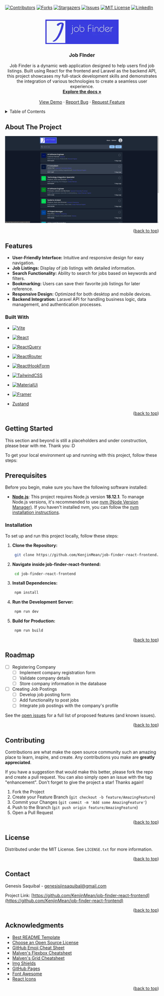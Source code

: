 <!-- Improved compatibility of back to top link: See: https://github.com/othneildrew/Best-README-Template/pull/73 -->

<a name="readme-top"></a>

<!--
*** Thanks for checking out the Best-README-Template. If you have a suggestion
*** that would make this better, please fork the repo and create a pull request
*** or simply open an issue with the tag "enhancement".
*** Don't forget to give the project a star!
*** Thanks again! Now go create something AMAZING! :D
-->

<!-- PROJECT SHIELDS -->
<!--
*** I'm using markdown "reference style" links for readability.
*** Reference links are enclosed in brackets [ ] instead of parentheses ( ).
*** See the bottom of this document for the declaration of the reference variables
*** for contributors-url, forks-url, etc. This is an optional, concise syntax you may use.
*** https://www.markdownguide.org/basic-syntax/#reference-style-links
-->

[![Contributors][contributors-shield]][contributors-url]
[![Forks][forks-shield]][forks-url]
[![Stargazers][stars-shield]][stars-url]
[![Issues][issues-shield]][issues-url]
[![MIT License][license-shield]][license-url]
[![LinkedIn][linkedin-shield]][linkedin-url]

<!-- PROJECT LOGO -->
<br />
<div align="center">
  <a href="https://github.com/KenjinMean/job-finder-react-frontend">
    <img src="src/assets/logo/JobFinderLogo.webp" alt="Logo" height="80">
  </a>

<h3 align="center">Job FInder</h3>

  <p align="center">
    Job Finder is a dynamic web application designed to help users find job listings. Built using React for the frontend and Laravel as the backend API, this project showcases my full-stack development skills and demonstrates the integration of various technologies to create a seamless user experience.
    <br />
    <a href="https://github.com/KenjinMean/job-finder-react-frontend"><strong>Explore the docs »</strong></a>
    <br />
    <br />
    <a href="https://github.com/KenjinMean/job-finder-react-frontend">View Demo</a>
    ·
    <a href="https://github.com/KenjinMean/job-finder-react-frontend/issues/new?labels=bug&template=bug-report---.md">Report Bug</a>
    ·
    <a href="https://github.com/KenjinMean/job-finder-react-frontend/issues/new?labels=enhancement&template=feature-request---.md">Request Feature</a>
  </p>
</div>

<!-- TABLE OF CONTENTS -->
<details>
  <summary>Table of Contents</summary>
  <ol>
    <li>
      <a href="#about-the-project">About The Project</a>
      <ul>
        <li><a href="#built-with">Built With</a></li>
      </ul>
    </li>
    <li>
      <a href="#getting-started">Getting Started</a>
      <ul>
        <li><a href="#prerequisites">Prerequisites</a></li>
        <li><a href="#installation">Installation</a></li>
      </ul>
    </li>
    <li><a href="#usage">Usage</a></li>
    <li><a href="#roadmap">Roadmap</a></li>
    <li><a href="#contributing">Contributing</a></li>
    <li><a href="#license">License</a></li>
    <li><a href="#contact">Contact</a></li>
    <li><a href="#acknowledgments">Acknowledgments</a></li>
  </ol>
</details>

<!-- ABOUT THE PROJECT -->

## About The Project

[![Product Name Screen Shot](src/assets/app/home.PNG)](src/assets/app/home.PNG)

<!-- Here's a blank template to get started: To avoid retyping too much info. Do a search and replace with your text editor for the following: `KenjinMean`, `job-finder-react-frontend`, `twitter_handle`, `genesis-saquibal-9b99a5245/`, `gmail`, `genesisjinsaquibal`, `Job FInder`, `Job Finder is a dynamic web application designed to help users find job listings. Built using React for the frontend and Laravel as the backend API, this project showcases my full-stack development skills and demonstrates the integration of various technologies to create a seamless user experience.` -->

<p align="right">(<a href="#readme-top">back to top</a>)</p>

## Features

- **User-Friendly Interface:** Intuitive and responsive design for easy navigation.
- **Job Listings:** Display of job listings with detailed information.
- **Search Functionality:** Ability to search for jobs based on keywords and filters.
- **Bookmarking:** Users can save their favorite job listings for later reference.
- **Responsive Design:** Optimized for both desktop and mobile devices.
- **Backend Integration:** Laravel API for handling business logic, data management, and authentication processes.

### Built With

- [![Vite][Vite]][Vite-url]
- [![React][React.js]][React-url]
- [![ReactQuery][React.Query]][React-Query-url]
- [![ReactRouter][React.Router]][React-Router-url]
- [![ReactHookForm][React.Hook.Form]][React-Form-url]
- [![TailwindCSS][TailwindCSS]][TailwindCSS-url]
- [![MaterialUi][MaterialUI]][MaterialUI-url]
- [![Framer][Framer]][Framer-url]
- [Zustand](https://zustand-demo.pmnd.rs/)

  <!-- - [![Next][Next.js]][Next-url] -->
  <!-- - [![Vue][Vue.js]][Vue-url] -->
  <!-- - [![Angular][Angular.io]][Angular-url] -->
  <!-- - [![Svelte][Svelte.dev]][Svelte-url] -->
  <!-- - [![Laravel][Laravel.com]][Laravel-url] -->
  <!-- - [![Bootstrap][Bootstrap.com]][Bootstrap-url] -->
  <!-- - [![JQuery][JQuery.com]][JQuery-url] -->

<p align="right">(<a href="#readme-top">back to top</a>)</p>

<!-- GETTING STARTED -->

## Getting Started

This section and beyond is still a placeholders and under construction, please bear with me. Thank you :D

To get your local environment up and running with this project, follow these steps:

## Prerequisites

Before you begin, make sure you have the following software installed:

- **[Node.js](https://nodejs.org/)**: This project requires Node.js version **18.12.1**. To manage Node.js versions, it's recommended to use [nvm (Node Version Manager)](https://github.com/nvm-sh/nvm). If you haven't installed nvm, you can follow the [nvm installation instructions](https://github.com/nvm-sh/nvm#installing-and-updating).

### Installation

To set up and run this project locally, follow these steps:

1. **Clone the Repository:**

   ```sh
    git clone https://github.com/KenjinMean/job-finder-react-frontend.git

   ```

2. **Navigate inside job-finder-react-frontend:**

   ```sh
    cd job-finder-react-frontend
   ```

3. **Install Dependencies:**

   ```sh
    npm install
   ```

4. **Run the Development Server:**

   ```sh
    npm run dev
   ```

5. **Build for Production:**
   ```sh
    npm run build
   ```

<p align="right">(<a href="#readme-top">back to top</a>)</p>

<!-- ROADMAP -->

## Roadmap

- [ ] Registering Company
  - [ ] Implement company registration form
  - [ ] Validate company details
  - [ ] Store company information in the database
- [ ] Creating Job Postings
  - [ ] Develop job posting form
  - [ ] Add functionality to post jobs
  - [ ] Integrate job postings with the company's profile

See the [open issues](https://github.com/KenjinMean/job-finder-react-frontend/issues) for a full list of proposed features (and known issues).

<p align="right">(<a href="#readme-top">back to top</a>)</p>

<!-- CONTRIBUTING -->

## Contributing

Contributions are what make the open source community such an amazing place to learn, inspire, and create. Any contributions you make are **greatly appreciated**.

If you have a suggestion that would make this better, please fork the repo and create a pull request. You can also simply open an issue with the tag "enhancement".
Don't forget to give the project a star! Thanks again!

1. Fork the Project
2. Create your Feature Branch (`git checkout -b feature/AmazingFeature`)
3. Commit your Changes (`git commit -m 'Add some AmazingFeature'`)
4. Push to the Branch (`git push origin feature/AmazingFeature`)
5. Open a Pull Request

<p align="right">(<a href="#readme-top">back to top</a>)</p>

<!-- LICENSE -->

## License

Distributed under the MIT License. See `LICENSE.txt` for more information.

<p align="right">(<a href="#readme-top">back to top</a>)</p>

<!-- CONTACT -->

## Contact

<!--
Your Name - [@twitter_handle](https://twitter.com/twitter_handle) - genesisjinsaquibal@gmail.com -->

Genesis Saquibal - genesisjinsaquibal@gmail.com

Project Link: [https://github.com/KenjinMean/job-finder-react-frontend](https://github.com/KenjinMean/job-finder-react-frontend)

<p align="right">(<a href="#readme-top">back to top</a>)</p>

<!-- ACKNOWLEDGMENTS -->

## Acknowledgments

- [Best README Template](https://github.com/othneildrew/Best-README-Template/tree/master)
- [Choose an Open Source License](https://choosealicense.com)
- [GitHub Emoji Cheat Sheet](https://www.webpagefx.com/tools/emoji-cheat-sheet)
- [Malven's Flexbox Cheatsheet](https://flexbox.malven.co/)
- [Malven's Grid Cheatsheet](https://grid.malven.co/)
- [Img Shields](https://shields.io)
- [GitHub Pages](https://pages.github.com)
- [Font Awesome](https://fontawesome.com)
- [React Icons](https://react-icons.github.io/react-icons/search)
<!-- - []()


- []()
- []() -->

<p align="right">(<a href="#readme-top">back to top</a>)</p>

<!-- MARKDOWN LINKS & IMAGES -->
<!-- https://www.markdownguide.org/basic-syntax/#reference-style-links -->

[contributors-shield]: https://img.shields.io/github/contributors/KenjinMean/job-finder-react-frontend.svg?style=for-the-badge
[contributors-url]: https://github.com/KenjinMean/job-finder-react-frontend/graphs/contributors
[forks-shield]: https://img.shields.io/github/forks/KenjinMean/job-finder-react-frontend.svg?style=for-the-badge
[forks-url]: https://github.com/KenjinMean/job-finder-react-frontend/network/members
[stars-shield]: https://img.shields.io/github/stars/KenjinMean/job-finder-react-frontend.svg?style=for-the-badge
[stars-url]: https://github.com/KenjinMean/job-finder-react-frontend/stargazers
[issues-shield]: https://img.shields.io/github/issues/KenjinMean/job-finder-react-frontend.svg?style=for-the-badge
[issues-url]: https://github.com/KenjinMean/job-finder-react-frontend/issues
[license-shield]: https://img.shields.io/github/license/KenjinMean/job-finder-react-frontend.svg?style=for-the-badge
[license-url]: https://github.com/KenjinMean/job-finder-react-frontend/blob/main/LICENSE.txt
[linkedin-shield]: https://img.shields.io/badge/-LinkedIn-black.svg?style=for-the-badge&logo=linkedin&colorB=555
[linkedin-url]: https://linkedin.com/in/genesis-saquibal-9b99a5245/
[product-screenshot]: images/screenshot.png
[Next.js]: https://img.shields.io/badge/next.js-000000?style=for-the-badge&logo=nextdotjs&logoColor=white
[Next-url]: https://nextjs.org/
[React.js]: https://img.shields.io/badge/React-20232A?style=for-the-badge&logo=react&logoColor=61DAFB
[React-url]: https://reactjs.org/
[React.Query]: https://img.shields.io/badge/-React%20Query-FF4154?style=for-the-badge&logo=react%20query&logoColor=white
[React-Query-url]: https://tanstack.com/query/v3
[React.Router]: https://img.shields.io/badge/React_Router-CA4245?style=for-the-badge&logo=react-router&logoColor=white
[React-Router-url]: https://reactrouter.com/en/main
[React.Hook.Form]: https://img.shields.io/badge/React%20Hook%20Form-%23EC5990.svg?style=for-the-badge&logo=reacthookform&logoColor=white
[React-Form-url]: https://react-hook-form.com/
[Bootstrap.com]: https://img.shields.io/badge/Bootstrap-563D7C?style=for-the-badge&logo=bootstrap&logoColor=white
[Bootstrap-url]: https://getbootstrap.com
[JQuery.com]: https://img.shields.io/badge/jQuery-0769AD?style=for-the-badge&logo=jquery&logoColor=white
[JQuery-url]: https://jquery.com
[TailwindCSS]: https://img.shields.io/badge/tailwindcss-%2338B2AC.svg?style=for-the-badge&logo=tailwind-css&logoColor=white
[TailwindCSS-url]: https://tailwindcss.com/
[Framer]: https://img.shields.io/badge/Framer-black?style=for-the-badge&logo=framer&logoColor=blue
[Framer-url]: https://www.framer.com/motion/
[Vite]: https://img.shields.io/badge/vite-%23646CFF.svg?style=for-the-badge&logo=vite&logoColor=white
[Vite-url]: https://vitejs.dev/
[MaterialUI]: https://img.shields.io/badge/Material%20UI-007FFF?style=for-the-badge&logo=mui&logoColor=white
[MaterialUI-url]: https://mui.com/

